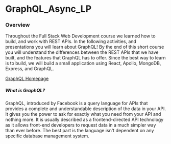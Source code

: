 # GraphQL_Async_LP

### Overview

Throughout the Full Stack Web Development course we learned how to build, and work with REST APIs. In the following activities, and presentations you will learn about GraphQL! By the end of this short course you will understand the differences between the REST APIs that we have built, and the features that GraphQL has to offer. Since the best way to learn is to build, we will build a small application using React, Apollo, MongoDB, Express, and GraphQL.

[GraphQL Homepage](https://graphql.org/)

##### What is GraphQL?

GraphQL, introduced by Facebook is a query language for APIs that provides a complete and understandable description of the data in your API. It gives you the power to ask for exactly what you need from your API and nothing more. It is usually described as a frontend-directed API technology as it allows front-end developers to request data in a much simpler way than ever before. The best part is the language isn't dependent on any specific database management system.
